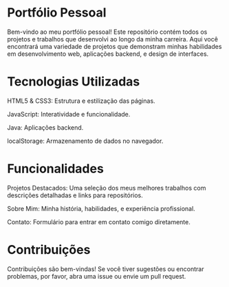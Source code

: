 # Portfólio Pessoal

Bem-vindo ao meu portfólio pessoal! Este repositório contém todos os projetos e trabalhos que desenvolvi ao longo da minha carreira. Aqui você encontrará uma variedade de projetos que demonstram minhas habilidades em desenvolvimento web, aplicações backend, e design de interfaces.

# Tecnologias Utilizadas

HTML5 & CSS3: Estrutura e estilização das páginas.

JavaScript: Interatividade e funcionalidade.

Java: Aplicações backend.

localStorage: Armazenamento de dados no navegador.

# Funcionalidades

Projetos Destacados: Uma seleção dos meus melhores trabalhos com descrições detalhadas e links para repositórios.

Sobre Mim: Minha história, habilidades, e experiência profissional.

Contato: Formulário para entrar em contato comigo diretamente.


# Contribuições
Contribuições são bem-vindas! Se você tiver sugestões ou encontrar problemas, por favor, abra uma issue ou envie um pull request.

